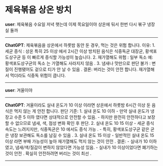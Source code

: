 # 제육볶음 상온 방치

**user**:
제육볶음 수요일 저녁 햇는데 이제 목요일이야 상온에 둬서 한번 다시 볶구 냉장실 둘까

---

**ChatGPT**:
제육볶음을 상온에서 하룻밤 동안 둔 경우, 먹는 것은 위험 합니다. 이유: 1. 세균 증식 : 상온 특히 25 이상 에서 2시간 이상 방치된 음식은 식중독균 대장균, 황색포도상구균 등 이 빠르게 증식할 가능성이 높습니다. 2. 재가열해도 위험 : 일부 독소 예: 황색포도상구균의 독소 는 가열해도 사라지지 않음 . 3. 냄새나 맛만으로 판단 불가 : 변질이 진행됐어도 겉으로 티가 안 날 수 있음 . 결론: 버리는 것이 안전 합니다. 재가열해서 먹더라도 식중독 위험이 큽니다.

---

**user**:
겨울이야

---

**ChatGPT**:
겨울이라도 실내 온도가 10 이상 이라면 상온에서 하룻밤 6시간 이상 둔 음식은 먹지 않는 게 안전 합니다. 판단 기준: 1. 실내 온도 10 이하 - 만약 실내 온도가 냉장고 수준 5 이하 였다면 상대적으로 안전할 수 있음. - 하지만 완전히 안전하다고 보장할 수 없으므로 냄새, 색, 점성 변화 확인 후 판단. 2. 실내 온도 10 15 이상 - 세균 증식 속도는 느려지지만, 식중독균은 10 에서도 증식 가능 . - 특히, 황색포도상구균 같은 균은 냉장 보관해도 독소를 남길 수 있음 . 3. 실내 온도 15 이상 - 일반적인 실내 온도 15 이상 라면 부패 가능성이 높아 재가열해도 먹지 않는 것이 안전 . 결론: - 실내가 10 이하였고, 냄새/색/질감이 변하지 않았다면 가능성 있음. - 실내가 10 이상이었다면 폐기하는 것이 안전 . 확실히 안전하려면 버리는 것이 최선 .

---


